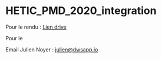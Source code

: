 # HETIC_PMD_2020_integration

Pour le rendu : [Lien drive](https://drive.google.com/drive/folders/1QhxS0C3wV6qiiIelIGqLPnnzMmW1KVMt?usp=sharing) 

Pour le

 Email Julien Noyer : [julien@dwsapp.io](mailto:julien@dwsapp.io)
